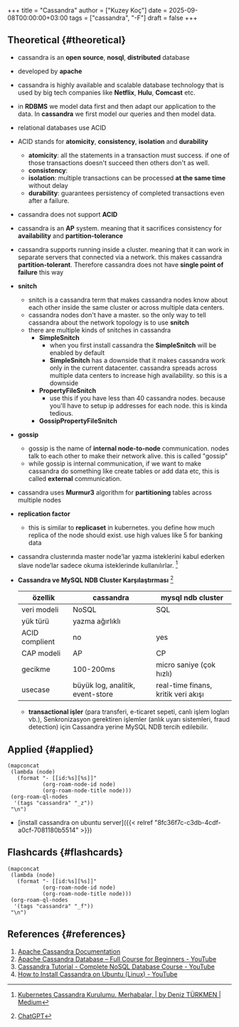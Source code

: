 +++
title = "Cassandra"
author = ["Kuzey Koç"]
date = 2025-09-08T00:00:00+03:00
tags = ["cassandra", "-F"]
draft = false
+++

## Theoretical {#theoretical}

-   cassandra is an **open source**, **nosql**, **distributed** database
-   developed by **apache**
-   cassandra is highly available and scalable database technology that is used by big tech companies like **Netflix**, **Hulu**, **Comcast** etc.
-   in **RDBMS** we model data first and then adapt our application to the data. In **cassandra** we first model our queries and then model data.
-   relational databases use ACID
-   ACID stands for **atomicity**, **consistency**, **isolation** and **durability**
    -   **atomicity**: all the statements in a transaction must success. if one of those transactions doesn't succeed then others don't as well.
    -   **consistency**:
    -   **isolation**: multiple transactions can be processed **at the same time** without delay
    -   **durability**: guarantees persistency of completed transactions even after a failure.
-   cassandra <span class="underline">does not</span> support **ACID**
-   cassandra is an **AP** system. meaning that it <span class="underline">sacrifices consistency</span> for **availability** and **partition-tolerance**
-   cassandra supports running inside a cluster. meaning that it can work in separate servers that connected via a network. this makes cassandra **partition-tolerant**. Therefore cassandra does not have **single point of failure** this way
-   **snitch**
    -   snitch is a cassandra term that makes cassandra nodes know about each other inside the same cluster or across multiple data centers.
    -   cassandra nodes don't have a master. so the only way to tell cassandra about the network topology is to use **snitch**
    -   there are multiple kinds of snitches in cassandra
        -   **SimpleSnitch**
            -   when you first install cassandra the **SimpleSnitch** will be enabled by default
            -   **SimpleSnitch** has a downside that it makes cassandra work only in the current datacenter. cassandra spreads across multiple data centers to increase high availability. so this is a downside
        -   **PropertyFileSnitch**
            -   use this if you have less than 40 cassandra nodes. because you'll have to setup ip addresses for each node. this is kinda tedious.
        -   **GossipPropertyFileSnitch**
-   **gossip**
    -   gossip is the name of **internal node-to-node** communication. nodes talk to each other to make their network alive. this is called "gossip"
    -   while gossip is internal communication, if we want to make cassandra do something like create tables or add data etc, this is called **external** communication.
-   cassandra uses **Murmur3** algorithm for **partitioning** tables across multiple nodes
-   **replication factor**
    -   this is similar to **replicaset** in kubernetes. you define how much replica of the node should exist. use high values like 5 for banking data

-   cassandra clusterında <span class="underline">master node’lar yazma</span> isteklerini kabul ederken <span class="underline">slave node’lar sadece okuma</span> isteklerinde kullanılırlar.&nbsp;[^fn:1]

-   **Cassandra ve MySQL NDB Cluster Karşılaştırması**&nbsp;[^fn:2]

    | özellik        | cassandra                        | mysql ndb cluster                   |
    |----------------|----------------------------------|-------------------------------------|
    | veri modeli    | NoSQL                            | SQL                                 |
    | yük türü       | yazma ağırlıklı                  |                                     |
    | ACID complient | no                               | yes                                 |
    | CAP modeli     | AP                               | CP                                  |
    | gecikme        | 100-200ms                        | micro saniye (çok hızlı)            |
    | usecase        | büyük log, analitik, event-store | real-time finans, kritik veri akışı |

    -   **transactional işler** (para transferi, e-ticaret sepeti, canlı işlem logları vb.), Senkronizasyon gerektiren işlemler (anlık uyarı sistemleri, fraud detection) için Cassandra yerine MySQL NDB tercih edilebilir.


## Applied {#applied}

```emacs-lisp
(mapconcat
 (lambda (node)
   (format "- [[id:%s][%s]]"
           (org-roam-node-id node)
           (org-roam-node-title node)))
 (org-roam-ql-nodes
  '(tags "cassandra" "_z"))
 "\n")
```

-   [install cassandra on ubuntu server]({{< relref "8fc36f7c-c3db-4cdf-a0cf-7081180b5514" >}})


## Flashcards {#flashcards}

```emacs-lisp
(mapconcat
 (lambda (node)
   (format "- [[id:%s][%s]]"
           (org-roam-node-id node)
           (org-roam-node-title node)))
 (org-roam-ql-nodes
  '(tags "cassandra" "_f"))
 "\n")
```


## References {#references}

1.  [Apache Cassandra Documentation](https://cassandra.apache.org/doc/latest/)
2.  [Apache Cassandra Database – Full Course for Beginners - YouTube](https://www.youtube.com/watch?v=J-cSy5MeMOA)
3.  [Cassandra Tutorial - Complete NoSQL Database Course - YouTube](https://www.youtube.com/watch?v=8g-f9uPzW04)
4.  [How to Install Cassandra on Ubuntu (Linux) - YouTube](https://www.youtube.com/watch?v=-9P4CxRWL8c)

[^fn:1]: [Kubernetes Cassandra Kurulumu. Merhabalar, | by Deniz TÜRKMEN | Medium](https://deniz-turkmen.medium.com/kubernetes-cassandra-kurulumu-45fc93462f00)
[^fn:2]: [ChatGPT](https://chatgpt.com/)
